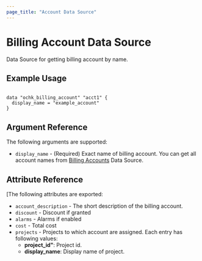 ```yaml
---
page_title: "Account Data Source"
---
```


# Billing Account Data Source

Data Source for getting billing account by name.

## Example Usage

```hcl

data "ochk_billing_account" "acct1" {
  display_name = "example_account"
}
```

## Argument Reference

The following arguments are supported:

* `display_name` - (Required) Exact name of billing account. You can get all account names from [Billing Accounts](billing_accounts.md) Data Source.

## Attribute Reference

[The following attributes are exported:
* `account_description` - The short description of the billing account.
* `discount` - Discount if granted
* `alarms` - Alarms if enabled
* `cost` - Total cost
* `projects` - Projects to which account are assigned.
  Each entry has following values:
    * **project_id"**: Project id.
    * **display_name**: Display name of project.
   
    